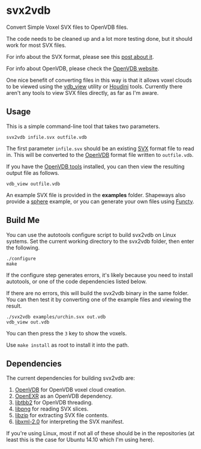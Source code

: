 # svx2vdb

Convert Simple Voxel SVX files to OpenVDB files.

The code needs to be cleaned up and a lot more testing done, but it should work for most SVX files.

For info about the SVX format, please see this [post about it](http://abfab3d.com/svx-format/).

For info about OpenVDB, please check the [OpenVDB website](http://www.openvdb.org/).

One nice benefit of converting files in this way is that it allows voxel clouds to be viewed using the [vdb_view](http://www.openvdb.org/download/) utility or [Houdini](http://www.sidefx.com/) tools. Currently there aren't any tools to view SVX files directly, as far as I'm aware.

## Usage

This is a simple command-line tool that takes two parameters.
```
svx2vdb infile.svx outfile.vdb
```
The first parameter `infile.svx` should be an existing [SVX](http://abfab3d.com/svx-format/) format file to read in. This will be converted to the [OpenVDB](http://www.openvdb.org/) format file written to `outfile.vdb`.

If you have the [OpenVDB tools](http://www.openvdb.org/download/) installed, you can then view the resulting output file as follows.
```
vdb_view outfile.vdb
```
An example SVX file is provided in the **examples** folder. Shapeways also provide a [sphere](http://shapeways.com/rrstatic/files/sphere.svx) example, or you can generate your own files using [Functy](http://functy.sourceforge.net/).

## Build Me

You can use the autotools configure script to build svx2vdb on Linux systems. Set the current working directory to the svx2vdb folder, then enter the following.
```
./configure
make
```
If the configure step generates errors, it's likely because you need to install autotools, or one of the code dependencies listed below.

If there are no errors, this will build the svx2vdb binary in the same folder. You can then test it by converting one of the example files and viewing the result.
```
./svx2vdb examples/urchin.svx out.vdb
vdb_view out.vdb
```
You can then press the `3` key to show the voxels.

Use `make install` as root to install it into the path.

## Dependencies

The current dependencies for building svx2vdb are:

1. [OpenVDB](http://www.openvdb.org/) for OpenVDB voxel cloud creation.
1. [OpenEXR](http://www.openexr.com/) as an OpenVDB dependency.
1. [libtbb2](https://www.threadingbuildingblocks.org/) for OpenVDB threading.
1. [libpng](http://libpng.org/pub/png/libpng.html) for reading SVX slices.
1. [libzip](http://www.nih.at/libzip/) for extracting SVX file contents.
1. [libxml-2.0](http://xmlsoft.org/index.html) for interpreting  the SVX manifest.

If you're using Linux, most if not all of these should be in the repositories (at least this is the case for Ubuntu 14.10 which I'm using here).
